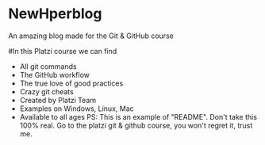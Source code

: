 # NewHperblog

An amazing blog made for the Git & GitHub course

#In this Platzi course we can find

- All git commands
- The GitHub workflow
- The true love of good practices
- Crazy git cheats
- Created by Platzi Team
- Examples on Windows, Linux, Mac
- Available to all ages
  PS: This is an example of "README". Don't take this 100% real. Go to the platzi git & github course, you won't regret it, trust me.
